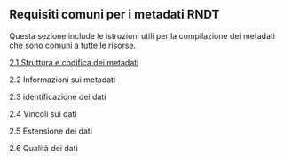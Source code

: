 ## Requisiti comuni per i metadati RNDT

Questa sezione include le istruzioni utili per la compilazione dei metadati che sono comuni a tutte le risorse.

[2.1 Struttura e codifica dei metadati](structure-and-encoding.md)

2.2 Informazioni sui metadati

2.3 identificazione dei dati

2.4 Vincoli sui dati

2.5 Estensione dei dati

2.6 Qualità dei dati

